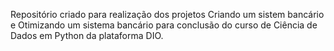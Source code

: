 Repositório criado para realização dos projetos Criando um sistem bancário e Otimizando um sistema bancário para conclusão do curso de Ciência de Dados em Python da plataforma DIO.
